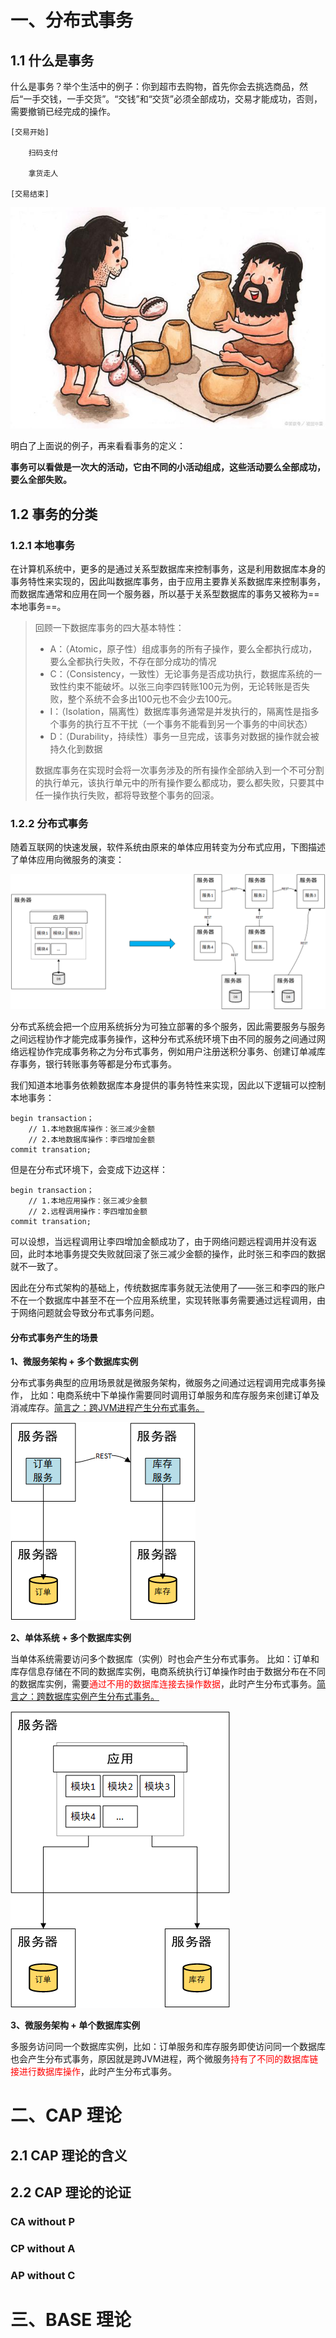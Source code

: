 # 一、分布式事务

## 1.1 什么是事务

什么是事务？举个生活中的例子：你到超市去购物，首先你会去挑选商品，然后“一手交钱，一手交货”。“交钱”和“交货”必须全部成功，交易才能成功，否则，需要撤销已经完成的操作。

```text
[交易开始]

    扫码支付
    
    拿货走人
    
[交易结束]
```

![点击查看源网页](markdown/分布式事务基础理论.assets/d8f9d72a6059252d4b0f9517a16c63335ab5b98d.jpeg)

明白了上面说的例子，再来看看事务的定义：

**事务可以看做是一次大的活动，它由不同的小活动组成，这些活动要么全部成功，要么全部失败。**



## 1.2 事务的分类

### 1.2.1 本地事务

在计算机系统中，更多的是通过关系型数据库来控制事务，这是利用数据库本身的事务特性来实现的，因此叫数据库事务，由于应用主要靠关系数据库来控制事务，而数据库通常和应用在同一个服务器，所以基于关系型数据库的事务又被称为==本地事务==。

>   回顾一下数据库事务的四大基本特性：
>
>   -   A：（Atomic，原子性）组成事务的所有子操作，要么全都执行成功，要么全都执行失败，不存在部分成功的情况
>   -   C：（Consistency，一致性）无论事务是否成功执行，数据库系统的一致性约束不能破坏。以张三向李四转账100元为例，无论转账是否失败，整个系统不会多出100元也不会少去100元。
>   -   I：（Isolation，隔离性）数据库事务通常是并发执行的，隔离性是指多个事务的执行互不干扰（一个事务不能看到另一个事务的中间状态）
>   -   D：（Durability，持续性）事务一旦完成，该事务对数据的操作就会被持久化到数据
>
>   数据库事务在实现时会将一次事务涉及的所有操作全部纳入到一个不可分割的执行单元，该执行单元中的所有操作要么都成功，要么都失败，只要其中任一操作执行失败，都将导致整个事务的回滚。



### 1.2.2 分布式事务

随着互联网的快速发展，软件系统由原来的单体应用转变为分布式应用，下图描述了单体应用向微服务的演变：

![image-20211209222437426](markdown/分布式事务基础理论.assets/image-20211209222437426.png)

分布式系统会把一个应用系统拆分为可独立部署的多个服务，因此需要服务与服务之间远程协作才能完成事务操作，这种分布式系统环境下由不同的服务之间通过网络远程协作完成事务称之为分布式事务，例如用户注册送积分事务、创建订单减库存事务，银行转账事务等都是分布式事务。

我们知道本地事务依赖数据库本身提供的事务特性来实现，因此以下逻辑可以控制本地事务：

```text
begin transaction；
	// 1.本地数据库操作：张三减少金额
	// 2.本地数据库操作：李四增加金额
commit transation;
```

但是在分布式环境下，会变成下边这样：

```text
begin transaction；
	// 1.本地应用操作：张三减少金额
	// 2.远程调用操作：李四增加金额
commit transation;
```

可以设想，当远程调用让李四增加金额成功了，由于网络问题远程调用并没有返回，此时本地事务提交失败就回滚了张三减少金额的操作，此时张三和李四的数据就不一致了。

因此在分布式架构的基础上，传统数据库事务就无法使用了——张三和李四的账户不在一个数据库中甚至不在一个应用系统里，实现转账事务需要通过远程调用，由于网络问题就会导致分布式事务问题。

#### 分布式事务产生的场景

**1、微服务架构 + 多个数据库实例**

分布式事务典型的应用场景就是微服务架构，微服务之间通过远程调用完成事务操作， 比如：电商系统中下单操作需要同时调用订单服务和库存服务来创建订单及消减库存。<u>简言之：跨JVM进程产生分布式事务。</u>

![image-20211209224115302](markdown/分布式事务基础理论.assets/image-20211209224115302.png)



**2、单体系统 + 多个数据库实例**

当单体系统需要访问多个数据库（实例）时也会产生分布式事务。 比如：订单和库存信息存储在不同的数据库实例，电商系统执行订单操作时由于数据分布在不同的数据库实例，需要<font color = red>通过不用的数据库连接去操作数据</font>，此时产生分布式事务。<u>简言之：跨数据库实例产生分布式事务。</u>

![image-20211209225120733](markdown/分布式事务基础理论.assets/image-20211209225120733.png)



**3、微服务架构 + 单个数据库实例**

多服务访问同一个数据库实例，比如：订单服务和库存服务即使访问同一个数据库也会产生分布式事务，原因就是跨JVM进程，两个微服务<font color = red>持有了不同的数据库链接进行数据库操作</font>，此时产生分布式事务。



# 二、CAP 理论

## 2.1 CAP 理论的含义

## 2.2 CAP 理论的论证

### CA without P

### CP without A

### AP without C

# 三、BASE 理论

